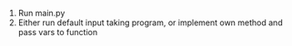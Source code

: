 1. Run main.py
2. Either run default input taking program, or implement own method and pass vars to function
